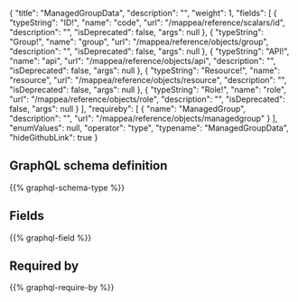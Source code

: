 {
  "title": "ManagedGroupData",
  "description": "",
  "weight": 1,
  "fields": [
    {
      "typeString": "ID!",
      "name": "code",
      "url": "/mappea/reference/scalars/id",
      "description": "",
      "isDeprecated": false,
      "args": null
    },
    {
      "typeString": "Group!",
      "name": "group",
      "url": "/mappea/reference/objects/group",
      "description": "",
      "isDeprecated": false,
      "args": null
    },
    {
      "typeString": "API!",
      "name": "api",
      "url": "/mappea/reference/objects/api",
      "description": "",
      "isDeprecated": false,
      "args": null
    },
    {
      "typeString": "Resource!",
      "name": "resource",
      "url": "/mappea/reference/objects/resource",
      "description": "",
      "isDeprecated": false,
      "args": null
    },
    {
      "typeString": "Role!",
      "name": "role",
      "url": "/mappea/reference/objects/role",
      "description": "",
      "isDeprecated": false,
      "args": null
    }
  ],
  "requireby": [
    {
      "name": "ManagedGroup",
      "description": "",
      "url": "/mappea/reference/objects/managedgroup"
    }
  ],
  "enumValues": null,
  "operator": "type",
  "typename": "ManagedGroupData",
  "hideGithubLink": true
}
## GraphQL schema definition

{{% graphql-schema-type %}}

## Fields

{{% graphql-field %}}

## Required by

{{% graphql-require-by %}}
